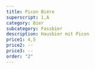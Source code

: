 ```yaml
---
title: Picon Biére
superscript: 1,A
category: Bier
subcategory: Fassbier
description: Hausbier mit Picon
price1: 4,5
price2: --
price3: --
order: "2"
---
```

